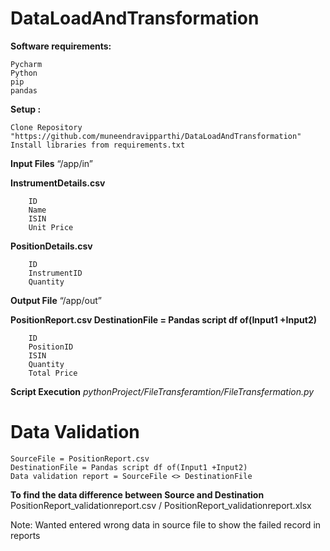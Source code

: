 # DataLoadAndTransformation

**Software requirements:** 

    Pycharm 
    Python
    pip
    pandas

**Setup :** 

    Clone Repository "https://github.com/muneendravipparthi/DataLoadAndTransformation"
    Install libraries from requirements.txt

**Input Files** 
“/app/in”
     
 **InstrumentDetails.csv**

        ID
        Name
        ISIN
        Unit Price
     
**PositionDetails.csv**

        ID
        InstrumentID
        Quantity
      
**Output File** 
“/app/out”

**PositionReport.csv
DestinationFile = Pandas script df of(Input1 +Input2)**

        ID
        PositionID
        ISIN 
        Quantity
        Total Price

**Script Execution** 
_pythonProject/FileTransferamtion/FileTransfermation.py_

# Data Validation

    SourceFile = PositionReport.csv
    DestinationFile = Pandas script df of(Input1 +Input2)
    Data validation report = SourceFile <> DestinationFile

**To find the data difference between Source and Destination**
PositionReport_validationreport.csv  / PositionReport_validationreport.xlsx

Note: Wanted entered wrong data in source file to show the failed record in reports 

